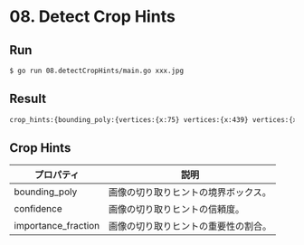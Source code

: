 # 08. Detect Crop Hints 

## Run

```bash
$ go run 08.detectCropHints/main.go xxx.jpg
```

## Result

```bash
crop_hints:{bounding_poly:{vertices:{x:75} vertices:{x:439} vertices:{x:439 y:649} vertices:{x:75 y:649}} confidence:0.6153631 importance_fraction:1}
```

## Crop Hints

| プロパティ | 説明 |
| ----- | ----- |
| bounding_poly | 画像の切り取りヒントの境界ボックス。 |
| confidence | 画像の切り取りヒントの信頼度。 |
| importance_fraction | 画像の切り取りヒントの重要性の割合。 |
